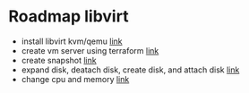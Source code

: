 # Roadmap libvirt
- install libvirt kvm/qemu [link](https://github.com/galihtw04/Libvirt-Terraform/blob/main/README.md)
- create vm server using terraform [link](https://github.com/galihtw04/Libvirt-Terraform/blob/main/Terraform/README.md)
- create snapshot [link](https://github.com/galihtw04/Libvirt-Terraform/blob/main/Lab/snapshot.md)
- expand disk, deatach disk, create disk, and attach disk [link](https://github.com/galihtw04/Libvirt-Terraform/blob/main/Lab/disk/README.md)
- change cpu and memory [link](https://github.com/galihtw04/Libvirt-Terraform/blob/main/Lab/cpu_memory/README.md)
